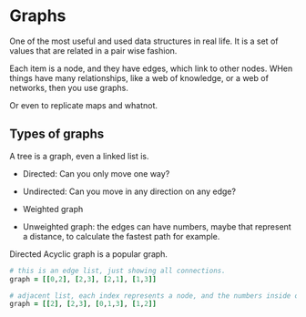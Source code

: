 # Graphs

One of the most useful and used data structures in real life.  It is a set of values that are related in a pair wise fashion.

Each item is a node, and they have edges, which link to other nodes.  WHen things have many relationships, like a web of knowledge, or a web of networks, then you use graphs.

Or even to replicate maps and whatnot.

## Types of graphs

A tree is a graph, even a linked list is.

- Directed: Can you only move one way?
- Undirected: Can you move in any direction on any edge?

- Weighted graph
- Unweighted graph: the edges can have numbers, maybe that represent a distance, to calculate the fastest path for example.

Directed Acyclic graph is a popular graph.

```ruby
# this is an edge list, just showing all connections.
graph = [[0,2], [2,3], [2,1], [1,3]]  

# adjacent list, each index represents a node, and the numbers inside of it are the connections from the node to the rest of the edges. 
graph = [[2], [2,3], [0,1,3], [1,2]]
